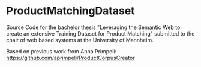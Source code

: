 # ProductMatchingDataset

Source Code for the bachelor thesis "Leveraging the Semantic Web to create an extensive Training Dataset for Product Matching" submitted to the chair of web based systems at the University of Mannheim.

Based on previous work from Anna Primpeli: https://github.com/aprimpeli/ProductCorpusCreator
